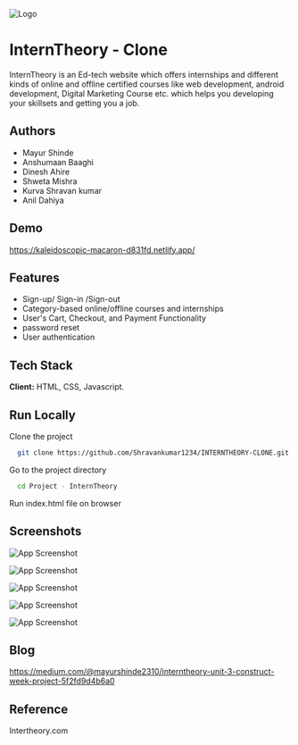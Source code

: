 
![Logo](https://www.interntheory.com/assets/images/logo.png)


# InternTheory - Clone

InternTheory is an Ed-tech website which offers internships and different kinds of online and offline certified courses like web development, android development, Digital Marketing Course etc. which helps you developing your skillsets and getting you a job.


## Authors

- Mayur Shinde
- Anshumaan Baaghi
- Dinesh Ahire
- Shweta Mishra
- Kurva Shravan kumar
- Anil Dahiya


## Demo

https://kaleidoscopic-macaron-d831fd.netlify.app/


## Features

- Sign-up/ Sign-in /Sign-out
- Category-based online/offline courses and internships
- User's Cart, Checkout, and Payment Functionality
- password reset
- User authentication


## Tech Stack

**Client:** HTML, CSS, Javascript.


## Run Locally

Clone the project

```bash
  git clone https://github.com/Shravankumar1234/INTERNTHEORY-CLONE.git
```

Go to the project directory

```bash
  cd Project - InternTheory
```
Run index.html file on browser


## Screenshots

![App Screenshot](https://miro.medium.com/max/875/1*34xg6DVA5QFiajHgiR-u3A.png)

![App Screenshot](https://miro.medium.com/max/875/1*00VxwaY5yD-aCglaOgcSsg.png)

![App Screenshot](https://miro.medium.com/max/875/1*b3_kLFWtCLb8MiqNj5OTog.png)

![App Screenshot](https://miro.medium.com/max/875/1*rDNqP9QLPcl-BtnBc-CwUA.png)

![App Screenshot](https://miro.medium.com/max/875/1*jTgopumJ8AHVSoCj3a5LsQ.png)


## Blog

https://medium.com/@mayurshinde2310/interntheory-unit-3-construct-week-project-5f2fd9d4b6a0
## Reference

Intertheory.com
